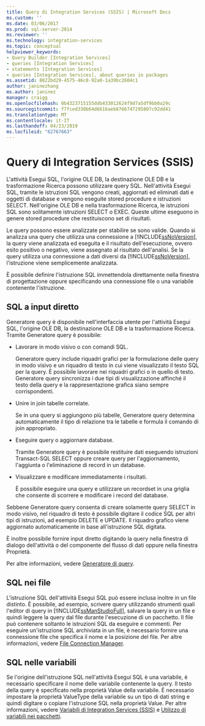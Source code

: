 ```yaml
---
title: Query di Integration Services (SSIS) | Microsoft Docs
ms.custom: ''
ms.date: 03/06/2017
ms.prod: sql-server-2014
ms.reviewer: ''
ms.technology: integration-services
ms.topic: conceptual
helpviewer_keywords:
- Query Builder [Integration Services]
- queries [Integration Services]
- statements [Integration Services]
- queries [Integration Services], about queries in packages
ms.assetid: 8822bd29-4575-46c8-92a0-1a39bc2604c1
author: janinezhang
ms.author: janinez
manager: craigg
ms.openlocfilehash: 0b4323715155ddb433012624f9d7a5df9bb0a29c
ms.sourcegitcommit: f7fced330b64d6616aeb8766747295807c92dd41
ms.translationtype: MT
ms.contentlocale: it-IT
ms.lasthandoff: 04/23/2019
ms.locfileid: "62767663"
---
```

# <a name="integration-services-ssis-queries"></a>Query di Integration Services (SSIS)
  L'attività Esegui SQL, l'origine OLE DB, la destinazione OLE DB e la trasformazione Ricerca possono utilizzare query SQL. Nell'attività Esegui SQL, tramite le istruzioni SQL vengono creati, aggiornati ed eliminati dati e oggetti di database e vengono eseguite stored procedure e istruzioni SELECT. Nell'origine OLE DB e nella trasformazione Ricerca, le istruzioni SQL sono solitamente istruzioni SELECT o EXEC. Queste ultime eseguono in genere stored procedure che restituiscono set di risultati.  
  
 Le query possono essere analizzate per stabilire se sono valide. Quando si analizza una query che utilizza una connessione a [!INCLUDE[ssNoVersion](../includes/ssnoversion-md.md)], la query viene analizzata ed eseguita e il risultato dell'esecuzione, ovvero esito positivo o negativo, viene assegnato al risultato dell'analisi. Se la query utilizza una connessione a dati diversi da [!INCLUDE[ssNoVersion](../includes/ssnoversion-md.md)], l'istruzione viene semplicemente analizzata.  
  
 È possibile definire l'istruzione SQL immettendola direttamente nella finestra di progettazione oppure specificando una connessione file o una variabile contenente l'istruzione.  
  
## <a name="direct-input-sql"></a>SQL a input diretto  
 Generatore query è disponibile nell'interfaccia utente per l'attività Esegui SQL, l'origine OLE DB, la destinazione OLE DB e la trasformazione Ricerca. Tramite Generatore query è possibile:  
  
-   Lavorare in modo visivo o con comandi SQL.  
  
     Generatore query include riquadri grafici per la formulazione delle query in modo visivo e un riquadro di testo in cui viene visualizzato il testo SQL per la query. È possibile lavorare nei riquadri grafici o in quello di testo. Generatore query sincronizza i due tipi di visualizzazione affinché il testo della query e la rappresentazione grafica siano sempre corrispondenti.  
  
-   Unire in join tabelle correlate.  
  
     Se in una query si aggiungono più tabelle, Generatore query determina automaticamente il tipo di relazione tra le tabelle e formula il comando di join appropriato.  
  
-   Eseguire query o aggiornare database.  
  
     Tramite Generatore query è possibile restituire dati eseguendo istruzioni Transact-SQL SELECT oppure creare query per l'aggiornamento, l'aggiunta o l'eliminazione di record in un database.  
  
-   Visualizzare e modificare immediatamente i risultati.  
  
     È possibile eseguire una query e utilizzare un recordset in una griglia che consente di scorrere e modificare i record del database.  
  
 Sebbene Generatore query consenta di creare solamente query SELECT in modo visivo, nel riquadro di testo è possibile digitare il codice SQL per altri tipi di istruzioni, ad esempio DELETE e UPDATE. Il riquadro grafico viene aggiornato automaticamente in base all'istruzione SQL digitata.  
  
 È inoltre possibile fornire input diretto digitando la query nella finestra di dialogo dell'attività o del componente del flusso di dati oppure nella finestra Proprietà.  
  
 Per altre informazioni, vedere [Generatore di query](../../2014/integration-services/query-builder.md).  
  
## <a name="sql-in-files"></a>SQL nei file  
 L'istruzione SQL dell'attività Esegui SQL può essere inclusa inoltre in un file distinto. È possibile, ad esempio, scrivere query utilizzando strumenti quali l'editor di query in [!INCLUDE[ssManStudioFull](../includes/ssmanstudiofull-md.md)], salvare la query in un file e quindi leggere la query dal file durante l'esecuzione di un pacchetto. Il file può contenere soltanto le istruzioni SQL da eseguire e commenti. Per eseguire un'istruzione SQL archiviata in un file, è necessario fornire una connessione file che specifica il nome e la posizione del file. Per altre informazioni, vedere [File Connection Manager](connection-manager/file-connection-manager.md).  
  
## <a name="sql-in-variables"></a>SQL nelle variabili  
 Se l'origine dell'istruzione SQL nell'attività Esegui SQL è una variabile, è necessario specificare il nome delle variabile contenente la query. Il testo della query è specificato nella proprietà Value della variabile. È necessario impostare la proprietà ValueType della variabile su un tipo di dati string e quindi digitare o copiare l'istruzione SQL nella proprietà Value. Per altre informazioni, vedere [Variabili di Integration Services &#40;SSIS&#41;](integration-services-ssis-variables.md) e [Utilizzo di variabili nei pacchetti](../../2014/integration-services/use-variables-in-packages.md).  
  
  
